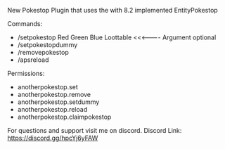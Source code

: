 New Pokestop Plugin that uses the with 8.2 implemented EntityPokestop

Commands:
- /setpokestop Red Green Blue Loottable <<<---- Argument optional
- /setpokestopdummy
- /removepokestop
- /apsreload

Permissions:
- anotherpokestop.set
- anotherpokestop.remove
- anotherpokestop.setdummy
- anotherpokestop.reload
- anotherpokestop.claimpokestop

For questions and support visit me on discord.
Discord Link: https://discord.gg/hpcYj6yFAW
